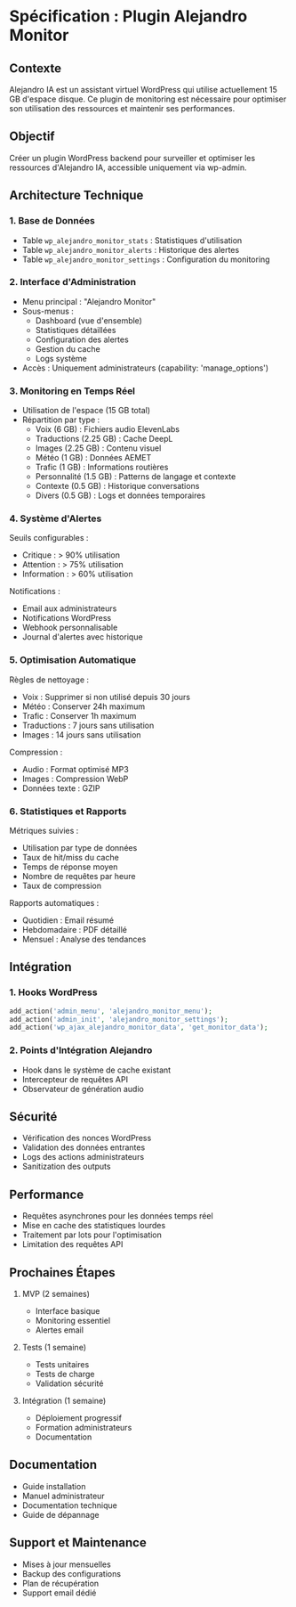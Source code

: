 # Spécification : Plugin Alejandro Monitor

## Contexte
Alejandro IA est un assistant virtuel WordPress qui utilise actuellement 15 GB d'espace disque. Ce plugin de monitoring est nécessaire pour optimiser son utilisation des ressources et maintenir ses performances.

## Objectif
Créer un plugin WordPress backend pour surveiller et optimiser les ressources d'Alejandro IA, accessible uniquement via wp-admin.

## Architecture Technique

### 1. Base de Données
- Table `wp_alejandro_monitor_stats` : Statistiques d'utilisation
- Table `wp_alejandro_monitor_alerts` : Historique des alertes
- Table `wp_alejandro_monitor_settings` : Configuration du monitoring

### 2. Interface d'Administration
- Menu principal : "Alejandro Monitor"
- Sous-menus :
  - Dashboard (vue d'ensemble)
  - Statistiques détaillées
  - Configuration des alertes
  - Gestion du cache
  - Logs système
- Accès : Uniquement administrateurs (capability: 'manage_options')

### 3. Monitoring en Temps Réel
- Utilisation de l'espace (15 GB total)
- Répartition par type :
  - Voix (6 GB) : Fichiers audio ElevenLabs
  - Traductions (2.25 GB) : Cache DeepL
  - Images (2.25 GB) : Contenu visuel
  - Météo (1 GB) : Données AEMET
  - Trafic (1 GB) : Informations routières
  - Personnalité (1.5 GB) : Patterns de langage et contexte
  - Contexte (0.5 GB) : Historique conversations
  - Divers (0.5 GB) : Logs et données temporaires

### 4. Système d'Alertes
Seuils configurables :
- Critique : > 90% utilisation
- Attention : > 75% utilisation
- Information : > 60% utilisation

Notifications :
- Email aux administrateurs
- Notifications WordPress
- Webhook personnalisable
- Journal d'alertes avec historique

### 5. Optimisation Automatique
Règles de nettoyage :
- Voix : Supprimer si non utilisé depuis 30 jours
- Météo : Conserver 24h maximum
- Trafic : Conserver 1h maximum
- Traductions : 7 jours sans utilisation
- Images : 14 jours sans utilisation

Compression :
- Audio : Format optimisé MP3
- Images : Compression WebP
- Données texte : GZIP

### 6. Statistiques et Rapports
Métriques suivies :
- Utilisation par type de données
- Taux de hit/miss du cache
- Temps de réponse moyen
- Nombre de requêtes par heure
- Taux de compression

Rapports automatiques :
- Quotidien : Email résumé
- Hebdomadaire : PDF détaillé
- Mensuel : Analyse des tendances

## Intégration

### 1. Hooks WordPress
```php
add_action('admin_menu', 'alejandro_monitor_menu');
add_action('admin_init', 'alejandro_monitor_settings');
add_action('wp_ajax_alejandro_monitor_data', 'get_monitor_data');
```

### 2. Points d'Intégration Alejandro
- Hook dans le système de cache existant
- Intercepteur de requêtes API
- Observateur de génération audio

## Sécurité
- Vérification des nonces WordPress
- Validation des données entrantes
- Logs des actions administrateurs
- Sanitization des outputs

## Performance
- Requêtes asynchrones pour les données temps réel
- Mise en cache des statistiques lourdes
- Traitement par lots pour l'optimisation
- Limitation des requêtes API

## Prochaines Étapes
1. MVP (2 semaines)
   - Interface basique
   - Monitoring essentiel
   - Alertes email

2. Tests (1 semaine)
   - Tests unitaires
   - Tests de charge
   - Validation sécurité

3. Intégration (1 semaine)
   - Déploiement progressif
   - Formation administrateurs
   - Documentation

## Documentation
- Guide installation
- Manuel administrateur
- Documentation technique
- Guide de dépannage

## Support et Maintenance
- Mises à jour mensuelles
- Backup des configurations
- Plan de récupération
- Support email dédié
